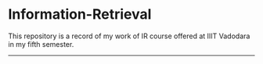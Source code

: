 # Information-Retrieval

This repository is a record of my work of IR course offered at IIIT Vadodara in my fifth semester.

---

